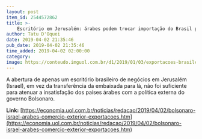 ```yaml
---
layout: post
item_id: 2544572862
title: >-
    Escritório em Jerusalém: árabes podem trocar importação do Brasil por Índia
author: Tatu D'Oquei
date: 2019-04-02 21:35:46
pub_date: 2019-04-02 21:35:46
time_added: 2019-04-02 02:00:00
category: 
image: https://conteudo.imguol.com.br/d1/2019/01/03/exportacoes-brasileiras-de-carne-de-frango-1546546944938_750x421.png
---
```


A abertura de apenas um escritório brasileiro de negócios em Jerusalém (Israel), em vez da transferência da embaixada para lá, não foi suficiente para atenuar a insatisfação dos países árabes com a política externa do governo Bolsonaro.

**Link:** [https://economia.uol.com.br/noticias/redacao/2019/04/02/bolsonaro-israel-arabes-comercio-exterior-exportacoes.htm](https://economia.uol.com.br/noticias/redacao/2019/04/02/bolsonaro-israel-arabes-comercio-exterior-exportacoes.htm)

